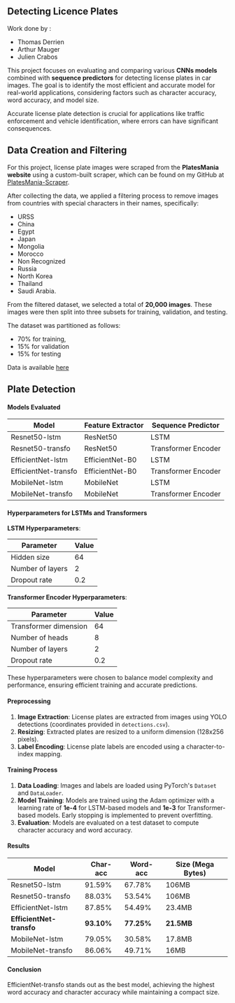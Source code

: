 ## Detecting Licence Plates 
Work done by : 
* Thomas Derrien
* Arthur Mauger
* Julien Crabos

This project focuses on evaluating and comparing various **CNNs models** combined with **sequence predictors** for detecting license plates in car images. The goal is to identify the most efficient and accurate model for real-world applications, considering factors such as character accuracy, word accuracy, and model size. 

Accurate license plate detection is crucial for applications like traffic enforcement and vehicle identification, where errors can have significant consequences.

## Data Creation and Filtering

For this project, license plate images were scraped from the **PlatesMania website** using a custom-built scraper, which can be found on my GitHub at [PlatesMania-Scraper](https://github.com/ThomasDerrien/PlatesMania-Scraper).

After collecting the data, we applied a filtering process to remove images from countries with special characters in their names, specifically: 
- URSS
- China
- Egypt
- Japan
- Mongolia
- Morocco
- Non Recognized
- Russia
- North Korea
- Thailand
- Saudi Arabia.

From the filtered dataset, we selected a total of **20,000 images**. These images were then split into three subsets for training, validation, and testing. 

The dataset was partitioned as follows:
- 70% for training,
- 15% for validation
- 15% for testing

Data is available [here](https://drive.google.com/file/d/1IFiBKScRZ5oq6uYg4d3uVMg37oxIk49z/view?usp=drive_link) 

## Plate Detection

#### Models Evaluated

| Model                | Feature Extractor | Sequence Predictor |
|----------------------|--------------------|---------------------|
| Resnet50-lstm        | ResNet50           | LSTM                |
| Resnet50-transfo     | ResNet50           | Transformer Encoder |
| EfficientNet-lstm    | EfficientNet-B0    | LSTM                |
| EfficientNet-transfo | EfficientNet-B0    | Transformer Encoder |
| MobileNet-lstm       | MobileNet          | LSTM                |
| MobileNet-transfo    | MobileNet          | Transformer Encoder |

#### Hyperparameters for LSTMs and Transformers

**LSTM Hyperparameters**:

| Parameter       | Value |
|-----------------|-------|
| Hidden size    | 64    |
| Number of layers| 2     |
| Dropout rate   | 0.2   |

**Transformer Encoder Hyperparameters**:

| Parameter          | Value |
|--------------------|-------|
| Transformer dimension | 64  |
| Number of heads    | 8     |
| Number of layers   | 2     |
| Dropout rate       | 0.2   |

These hyperparameters were chosen to balance model complexity and performance, ensuring efficient training and accurate predictions.

#### Preprocessing

1. **Image Extraction**: License plates are extracted from images using YOLO detections (coordinates provided in `detections.csv`).
2. **Resizing**: Extracted plates are resized to a uniform dimension (128x256 pixels).
3. **Label Encoding**: License plate labels are encoded using a character-to-index mapping.

#### Training Process

1. **Data Loading**: Images and labels are loaded using PyTorch's `Dataset` and `DataLoader`.
2. **Model Training**: Models are trained using the Adam optimizer with a learning rate of **1e-4** for LSTM-based models and **1e-3** for Transformer-based models. Early stopping is implemented to prevent overfitting.
3. **Evaluation**: Models are evaluated on a test dataset to compute character accuracy and word accuracy.

#### Results

| Model                | Char-acc | Word-acc | Size (Mega Bytes) |
|----------------------|----------|----------|--------------------|
| Resnet50-lstm        | 91.59%   | 67.78%   | 106MB              |
| Resnet50-transfo     | 88.03%   | 53.54%   | 106MB              |
| EfficientNet-lstm    | 87.85%   | 54.49%   | 23.4MB             |
|**EfficientNet-transfo**| **93.10%**   | **77.25%**   | **21.5MB**             |
| MobileNet-lstm       | 79.05%   | 30.58%   | 17.8MB             |
| MobileNet-transfo    | 86.06%   | 49.71%   | 16MB               |

#### Conclusion

EfficientNet-transfo stands out as the best model, achieving the highest word accuracy and character accuracy while maintaining a compact size.








